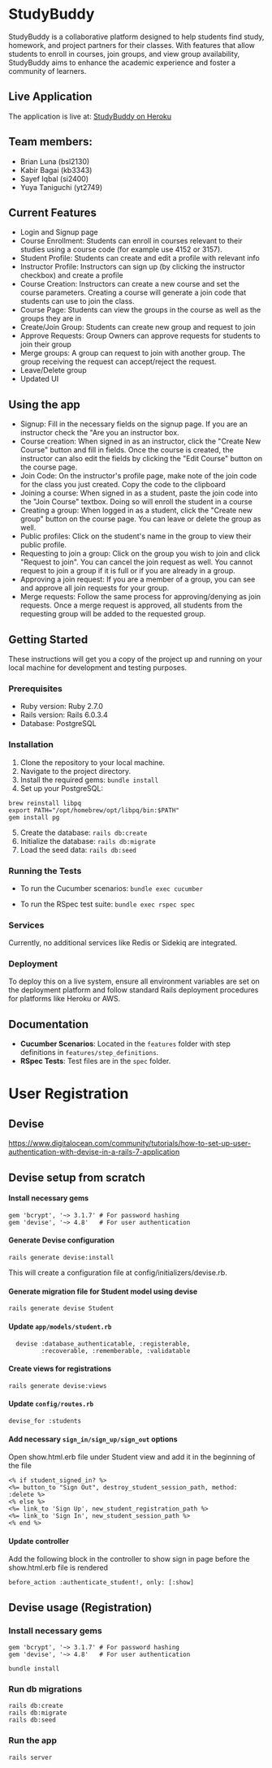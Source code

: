 # StudyBuddy

StudyBuddy is a collaborative platform designed to help students find study, homework, and project partners for their classes. With features that allow students to enroll in courses, join groups, and view group availability, StudyBuddy aims to enhance the academic experience and foster a community of learners.

## Live Application

The application is live at: [StudyBuddy on Heroku](https://quiet-stream-84389-6ae62200e85e.herokuapp.com/students/sign_in)

## Team members:

- Brian Luna (bsl2130)
- Kabir Bagai (kb3343)
- Sayef Iqbal (si2400)
- Yuya Taniguchi (yt2749)

## Current Features

- Login and Signup page
- Course Enrollment: Students can enroll in courses relevant to their studies using a course code (for example use 4152 or 3157).
- Student Profile: Students can create and edit a profile with relevant info
- Instructor Profile: Instructors can sign up (by clicking the instructor checkbox) and create a profile
- Course Creation: Instructors can create a new course and set the course parameters. Creating a course will generate a join code that students can use to join the class.
- Course Page: Students can view the groups in the course as well as the groups they are in
- Create/Join Group: Students can create new group and request to join
- Approve Requests: Group Owners can approve requests for students to join their group
- Merge groups: A group can request to join with another group. The group receiving the request can accept/reject the request. 
- Leave/Delete group
- Updated UI

## Using the app
- Signup: Fill in the necessary fields on the signup page. If you are an instructor check the "Are you an instructor box.
- Course creation: When signed in as an instructor, click the "Create New Course" button and fill in fields. Once the course is created, the instructor can also edit the fields by clicking the "Edit Course" button on the course page.
- Join Code: On the instructor's profile page, make note of the join code for the class you just created. Copy the code to the clipboard
- Joining a course: When signed in as a student, paste the join code into the "Join Course" textbox. Doing so will enroll the student in a course
- Creating a group: When logged in as a student, click the "Create new group" button on the course page. You can leave or delete the group as well.
- Public profiles: Click on the student's name in the group to view their public profile. 
- Requesting to join a group: Click on the group you wish to join and click "Request to join". You can cancel the join request as well. You cannot request to join a group if it is full or if you are already in a group.
- Approving a join request: If you are a member of a group, you can see and approve all join requests for your group. 
- Merge requests: Follow the same process for approving/denying as join requests. Once a merge request is approved, all students from the requesting group will be added to the requested group.


## Getting Started

These instructions will get you a copy of the project up and running on your local machine for development and testing purposes.

### Prerequisites

- Ruby version: Ruby 2.7.0
- Rails version: Rails 6.0.3.4
- Database: PostgreSQL

### Installation

1. Clone the repository to your local machine.
2. Navigate to the project directory.
3. Install the required gems: `bundle install`
4. Set up your PostgreSQL:
```
brew reinstall libpq
export PATH="/opt/homebrew/opt/libpq/bin:$PATH"
gem install pg
```
5. Create the database: `rails db:create`
6. Initialize the database: `rails db:migrate`
7. Load the seed data: `rails db:seed`


### Running the Tests

- To run the Cucumber scenarios:
`bundle exec cucumber`

- To run the RSpec test suite:
`bundle exec rspec spec`



### Services

Currently, no additional services like Redis or Sidekiq are integrated.

### Deployment

To deploy this on a live system, ensure all environment variables are set on the deployment platform and follow standard Rails deployment procedures for platforms like Heroku or AWS.

## Documentation

- **Cucumber Scenarios**: Located in the `features` folder with step definitions in `features/step_definitions`.
- **RSpec Tests**: Test files are in the `spec` folder.


# User Registration 

## Devise
https://www.digitalocean.com/community/tutorials/how-to-set-up-user-authentication-with-devise-in-a-rails-7-application

## Devise setup from scratch

#### Install necessary gems

```
gem 'bcrypt', '~> 3.1.7' # For password hashing
gem 'devise', '~> 4.8'   # For user authentication
```

#### Generate Devise configuration
```
rails generate devise:install
```
This will create a configuration file at config/initializers/devise.rb. 

#### Generate migration file for Student model using devise
```
rails generate devise Student
```

#### Update `app/models/student.rb`
```
  devise :database_authenticatable, :registerable,
         :recoverable, :rememberable, :validatable
```

#### Create views for registrations
```
rails generate devise:views
```

#### Update `config/routes.rb`
```
devise_for :students
```

#### Add necessary `sign_in/sign_up/sign_out` options
Open show.html.erb file under Student view and add it in the beginning of the file
```
<% if student_signed_in? %>
<%= button_to "Sign Out", destroy_student_session_path, method: :delete %> 
<% else %>
<%= link_to 'Sign Up', new_student_registration_path %>
<%= link_to 'Sign In', new_student_session_path %>
<% end %>
```

#### Update controller
Add the following block in the controller to show sign in page before the show.html.erb file is rendered
```
before_action :authenticate_student!, only: [:show]
```

## Devise usage (Registration)

### Install necessary gems
```
gem 'bcrypt', '~> 3.1.7' # For password hashing
gem 'devise', '~> 4.8'   # For user authentication
```

```
bundle install
```

### Run db migrations
```
rails db:create
rails db:migrate
rails db:seed
```

### Run the app
```
rails server
```

